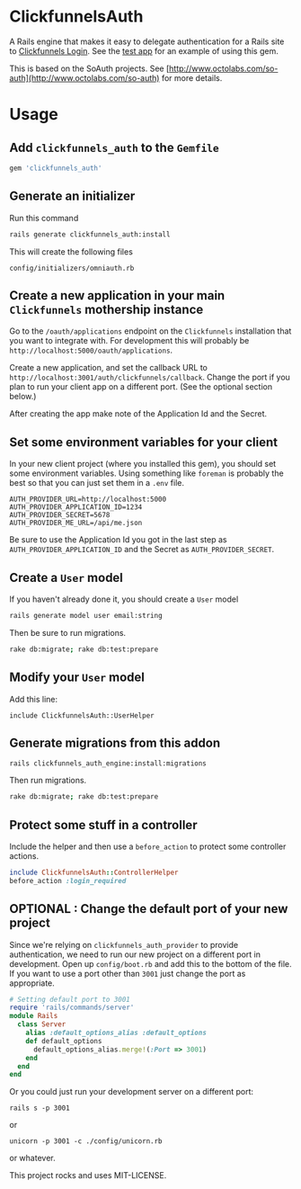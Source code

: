 # ClickfunnelsAuth

A Rails engine that makes it easy to delegate authentication for a Rails site to
[Clickfunnels Login](https://github.com/clickfunnels/clickfunnels-login).
See the [test app](https://github.com/clickfunnels/clickfunnels-login-test)
for an example of using this gem.

This is based on the SoAuth projects. See [http://www.octolabs.com/so-auth](http://www.octolabs.com/so-auth) for more details.

Usage
==============

## Add `clickfunnels_auth` to the `Gemfile`

```ruby
gem 'clickfunnels_auth'
```

## Generate an initializer

Run this command

```bash
rails generate clickfunnels_auth:install
```

This will create the following files

```
config/initializers/omniauth.rb
```

## Create a new application in your main `Clickfunnels` mothership instance

Go to the `/oauth/applications` endpoint on the `Clickfunnels`
installation that you want to integrate with.  For development this will
probably be `http://localhost:5000/oauth/applications`.

Create a new application, and set the callback URL to
`http://localhost:3001/auth/clickfunnels/callback`. Change the port if you
plan to run your client app on a different port. (See the optional
section below.)

After creating the app make note of the Application Id and the
Secret.

## Set some environment variables for your client

In your new client project (where you installed this gem), you should
set some environment variables.  Using something like `foreman` is
probably the best so that you can just set them in a `.env` file.

```
AUTH_PROVIDER_URL=http://localhost:5000
AUTH_PROVIDER_APPLICATION_ID=1234
AUTH_PROVIDER_SECRET=5678
AUTH_PROVIDER_ME_URL=/api/me.json
```

Be sure to use the Application Id you got in the last step as
`AUTH_PROVIDER_APPLICATION_ID` and the Secret as `AUTH_PROVIDER_SECRET`.

## Create a `User` model

If you haven't already done it, you should create a `User` model

```bash
rails generate model user email:string
```

Then be sure to run migrations.

```bash
rake db:migrate; rake db:test:prepare
```

## Modify your `User` model

Add this line:

```
include ClickfunnelsAuth::UserHelper
```

## Generate migrations from this addon

```
rails clickfunnels_auth_engine:install:migrations
```

Then run migrations.

```bash
rake db:migrate; rake db:test:prepare
```

## Protect some stuff in a controller

Include the helper and then use a `before_action` to protect some controller actions.

```ruby
include ClickfunnelsAuth::ControllerHelper
before_action :login_required
```

## OPTIONAL : Change the default port of your new project

Since we're relying on `clickfunnels_auth_provider` to provide authentication, we need
to run our new project on a different port in development.  Open up `config/boot.rb`
and add this to the bottom of the file.  If you want to use a port other
than `3001` just change the port as appropriate.

```ruby
# Setting default port to 3001
require 'rails/commands/server'
module Rails
  class Server
    alias :default_options_alias :default_options
    def default_options
      default_options_alias.merge!(:Port => 3001)
    end
  end
end
```

Or you could just run your development server on a different port:

```
rails s -p 3001
```

or

```
unicorn -p 3001 -c ./config/unicorn.rb
```

or whatever.

This project rocks and uses MIT-LICENSE.
